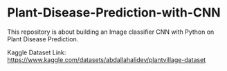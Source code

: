 # Plant-Disease-Prediction-with-CNN

This repository is about building an Image classifier CNN with Python on Plant Disease Prediction.

Kaggle Dataset Link: https://www.kaggle.com/datasets/abdallahalidev/plantvillage-dataset
